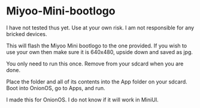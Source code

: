 # Miyoo-Mini-bootlogo
I have not tested thus yet. Use at your own risk. I am not responsible for any bricked devices.
  
This will flash the Miyoo Mini bootlogo to the one provided. If you wish to use your own then make sure it is 640x480, upside down and saved as jpg.  
  
You only need to run this once. Remove from your sdcard when you are done.  
  
Place the folder and all of its contents into the App folder on your sdcard. Boot into OnionOS, go to Apps, and run.
  
I made this for OnionOS. I do not know if it will work in MiniUI.